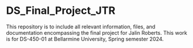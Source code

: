 # DS_Final_Project_JTR
This repository is to include all relevant information, files, and documentation encompassing the final project for Jalin Roberts. This work is for DS-450-01 at Bellarmine University, Spring semester 2024.

